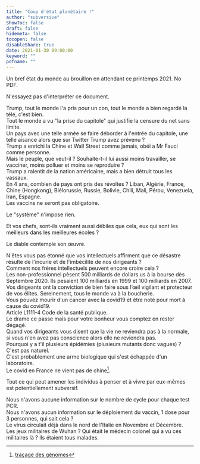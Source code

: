 ```yaml
---
title: "Coup d'état planétaire !"
author: "subversive"
ShowToc: false
draft: false
hidemeta: false
tocopen: false
disableShare: true
date: 2021-01-30 09:00:00
keyword: ""
pdfname: ""
---
```


Un bref état du monde au brouillon en attendant ce printemps 2021. No PDF.

N'essayez pas d'interpréter ce document.

<!--more-->

Trump, tout le monde l'a pris pour un con, tout le monde a bien regardé la télé, c'est bien.  
Tout le monde a vu "la prise du capitole" qui justifie la censure du net sans limite.  
Un pays avec une telle armée se faire déborder à l'entrée du capitole, une telle aisance alors que sur Twitter Trump avez prévenu ?  
Trump a enrichi la Chine et Wall Street comme jamais, obéi a Mr Fauci comme personne.  
Mais le peuple, que veut-il ? Souhaite-t-il lui aussi moins travailler, se vacciner, moins polluer et moins se reproduire ?  
Trump a ralentit de la nation américaine, mais a bien détruit tous les vassaux.  
En 4 ans, combien de pays ont pris des révoltes ? Liban, Algérie, France, Chine (Hongkong), Biélorussie, Russie, Bolivie, Chili, Mali, Pérou, Venezuela, Iran, Espagne.  
Les vaccins ne seront pas obligatoire.

Le "système" n'impose rien.

Et vos chefs, sont-ils vraiment aussi débiles que cela, eux qui sont les meilleurs dans les meilleures écoles ?

Le diable contemple son œuvre.

N'êtes vous pas étonné que vos intellectuels affirment que ce désastre résulte de l'incurie et de l'imbécilité de nos dirigeants ?  
Comment nos frères intellectuels peuvent encore croire cela ?  
Les non-professionnel pèsent 500 milliards de dollars us à la bourse dès Septembre 2020.
Ils pesaient 100 milliards en 1999 et 100 milliards en 2007.  
Vos dirigeants ont la conviction de bien faire sous l’œil vigilant et protecteur de vos élites. Sereinement, tous le monde va à la boucherie.  
Vous pouvez mourir d'un cancer avec la covid19 et être noté pour mort à cause du covid19.  
Article L1111-4 Code de la santé publique.  
Le drame ce passe mais pour votre bonheur vous comptez en rester dégagé.  
Quand vos dirigeants vous disent que la vie ne reviendra pas à la normale, si vous n'en avez pas conscience alors elle ne reviendra pas.  
Pourquoi y a t'il plusieurs épidémies (plusieurs mutants donc vagues) ? C'est pas naturel.  
C'est probablement une arme biologique qui s'est échappée d'un laboratoire.  
Le covid en France ne vient pas de chine[^1].  

Tout ce qui peut amener les individus à penser et à vivre par eux-mêmes est potentiellement subversif.

Nous n'avons aucune information sur le nombre de cycle pour chaque test PCR.  
Nous n'avons aucun information sur le déploiement du vaccin, 1 dose pour 3 personnes, qui sait cela ?  
Le virus circulait déjà dans le nord de l'Italie en Novembre et Décembre.  
Les jeux militaires de Wuhan ? Qui était le médecin colonel qui a vu ces militaires là ? Ils étaient tous malades.  

[^1]: [traçage des génomes](https://www.msn.com/en-sg/news/world/coronavirus-outbreak-in-france-did-not-come-directly-from-china-gene-tracing-scientists-say/ar-BB13kun3)